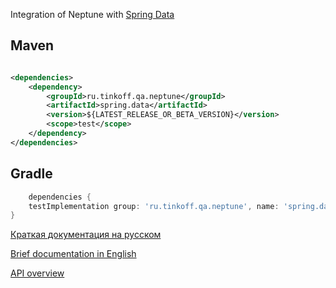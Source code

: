 Integration of Neptune with [Spring Data](https://spring.io/projects/spring-data)

## Maven

```xml

<dependencies>
    <dependency>
        <groupId>ru.tinkoff.qa.neptune</groupId>
        <artifactId>spring.data</artifactId>
        <version>${LATEST_RELEASE_OR_BETA_VERSION}</version>
        <scope>test</scope>
    </dependency>
</dependencies>
```

## Gradle

```groovy
    dependencies {
    testImplementation group: 'ru.tinkoff.qa.neptune', name: 'spring.data', version: LATEST_RELEASE_OR_BETA_VERSION
}
```

[Краткая документация на русском](./doc/rus/README.MD)

[Brief documentation in English](./doc/eng/README.MD)

[API overview](https://tinkoff.github.io/neptune/spring.data/index.html)